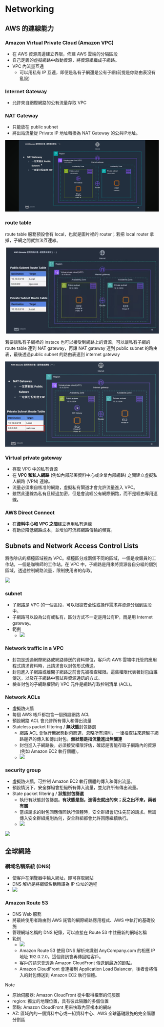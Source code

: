 # Networking
## AWS 的連線能力

### Amazon Virtual Private Cloud (Amazon VPC)
- 在 AWS 資源周邊建立界限，佈建 AWS 雲端的分隔區段
- 自己定義的虛擬網路中啟動資源，將資源組織成子網路。
- VPC 內流量互通
  - 可以用私有 IP 互連，即便是私有子網還是公有子網(前提是你路由表沒有亂設)

### Internet Gateway
- 允許來自網際網路的公有流量存取 VPC
### NAT Gateway
- 只能放在 public subnet
- 將出站流量從 Private IP 地址轉換為 NAT Gateway 的公共IP地址。

<img src="img/IMG_1419.PNG">

### route table
route table 服務預設會有 local，也就是圖片裡的 router；若把 local router 拿掉，子網之間就無法互連線。

<img src="img/IMG_1417.jpg">

若要讓私有子網裡的 instace 也可以接受到網路上的資源，可以讓私有子網的 route table 連到 NAT gateway，再讓 NAT gateway 連到 public subnet 的路由表，最後透過public subnet 的路由表連到 internet gateway

<img src="img/natgw.png">

### Virtual private gateway
- 存取 VPC 中的私有資源
- 在 **VPC 和私人網路** (例如內部部署資料中心或企業內部網路) 之間建立虛擬私人網路 (VPN) 連線。
- 流量必須來自核准的網路，虛擬私有閘道才會允許流量進入 VPC。
- 雖然此連線為私有且經過加密，但是會流經公有網際網路，而不是經由專用連線。

### AWS Direct Connect
- 在**資料中心和 VPC 之間**建立專用私有連線
- 有助於降低網路成本，並增加可流經網路傳輸的頻寬。

## Subnets and Network Access Control Lists
將咖啡店的櫃檯區域視為 VPC。櫃檯區分成兩個不同的區域，一個是收銀員的工作站，一個是咖啡師的工作站。在 VPC 中，子網路是用來將資源各自分組的個別區域，透過控制網路流量，限制使用者的存取。

![](https://explore.skillbuilder.aws/files/a/w/aws_prod1_docebosaas_com/1715324400/Et2DbDCVcdvpsJlt6RHc9g/tincan/50bb3ae9507c15309a6ecbb7b8d96d9cb455d06f/assets/DAtQfMsBjhddCqUB_QHMa6mrIqqX3AHvi.png)

### subnet
- 子網路是 VPC 的一個區段，可以根據安全性或操作需求將資源分組到區段中。
- 子網路可以設為公有或私有，區分方式不一定是用公有IP，而是用 Internet gateway。
- 範例
  - ![](https://explore.skillbuilder.aws/files/a/w/aws_prod1_docebosaas_com/1715324400/Et2DbDCVcdvpsJlt6RHc9g/tincan/50bb3ae9507c15309a6ecbb7b8d96d9cb455d06f/assets/Wrn7wsccz0S_uj2H_L6hMmMHUJ0j09W1a.png)

### Network traffic in a VPC
- 封包是透過網際網路或網路傳送的資料單位，客戶向 AWS 雲端中託管的應用程式請求資料時，此請求會以封包形式傳送。
- 封包進入子網路或離開子網路之前會先被檢查權限。這些權限代表著封包由誰傳送，以及在子網路中嘗試與資源通訊的方式。
- 檢查封包的子網路權限的 VPC 元件是網路存取控制清單 (ACL)。

### Network ACLs
- 虛擬防火牆
- 每個 AWS 帳戶都包含一個預設網路 ACL
- 預設網路 ACL 會允許所有傳入和傳出流量
- Stateless packet filtering / **無狀態**封包篩選
  - 網路 ACL 會執行無狀態封包篩選，忽略所有規則，一律檢查往來跨越子網路邊界的傳入和傳出封包。**無狀態是指流量進出無關連**
  - 封包進入子網路後，必須接受權限評估，確認是否能存取子網路內的資源 (例如 Amazon EC2 執行個體)。 
  - ![](https://explore.skillbuilder.aws/files/a/w/aws_prod1_docebosaas_com/1715324400/Et2DbDCVcdvpsJlt6RHc9g/tincan/50bb3ae9507c15309a6ecbb7b8d96d9cb455d06f/assets/xzuwmNKoezy8BYOB_lgkRQjWJ4ujTF0sc.png)

### security group 
- 虛擬防火牆，可控制 Amazon EC2 執行個體的傳入和傳出流量。
- 預設情況下，安全群組會拒絕所有傳入流量，並允許所有傳出流量。
- State packet filtering / **狀態封包篩選**
  - 執行有狀態封包篩選。**有狀態是指，進得去就出的來；反之出不來，兩者有關**
  - 當該請求的封包回應傳回執行個體時，安全群組會記住先前的請求。無論傳入安全群組規則為何，安全群組都會允許回應繼續執行。
  - ![](https://explore.skillbuilder.aws/files/a/w/aws_prod1_docebosaas_com/1715324400/Et2DbDCVcdvpsJlt6RHc9g/tincan/50bb3ae9507c15309a6ecbb7b8d96d9cb455d06f/assets/c9CH_uaWNXBp9tV6_IrB5OA3LemFSvVYn.png)

![](https://explore.skillbuilder.aws/files/a/w/aws_prod1_docebosaas_com/1715324400/Et2DbDCVcdvpsJlt6RHc9g/tincan/50bb3ae9507c15309a6ecbb7b8d96d9cb455d06f/assets/Z6A1OuJYqsMb9YFS_B0gKjnJUKwlaOiVe.png)

## 全球網路
### 網域名稱系統 (DNS)
- 使客戶在瀏覽器中輸入網址，即可存取網站
- DNS 解析是將網域名稱轉譯為 IP 位址的過程
- ![](https://explore.skillbuilder.aws/files/a/w/aws_prod1_docebosaas_com/1715324400/Et2DbDCVcdvpsJlt6RHc9g/tincan/50bb3ae9507c15309a6ecbb7b8d96d9cb455d06f/assets/XsApfPtUTEAgy58x_M21Dzh4m8-ek5gKk.png)
### Amazon Route 53
-  DNS Web 服務
-  將最終使用者路由到 AWS 託管的網際網路應用程式、AWS 中執行的基礎設施
-  管理網域名稱的 DNS 紀錄，可以直接在 Route 53 中註冊新的網域名稱
-  範例
   - ![](https://explore.skillbuilder.aws/files/a/w/aws_prod1_docebosaas_com/1715324400/Et2DbDCVcdvpsJlt6RHc9g/tincan/50bb3ae9507c15309a6ecbb7b8d96d9cb455d06f/assets/Bkk9CVnKaMNAx8N9_UdqHxVxjLn7FcBBQ.png)
   - Amazon Route 53 使用 DNS 解析來識別 AnyCompany.com 的相應 IP 地址 192.0.2.0。這個資訊會再傳回給客戶。
   - 客戶的請求會透過 Amazon CloudFront 傳送到最近的節點。
   - Amazon CloudFront 會連接到 Application Load Balancer，後者會將傳入的封包傳送到 Amazon EC2 執行個體。

> [!NOTE]
> - 原始伺服器: Amazon CloudFront 從中取得檔案的伺服器
> - region: 獨立的地理位置，具有彼此隔離的多個位置
> - 節點: Amazon CloudFront 用來快取內容複本的網站
> - AZ: 區域內的一個資料中心或一組資料中心、AWS 全球基礎設施的完全隔離分割區
